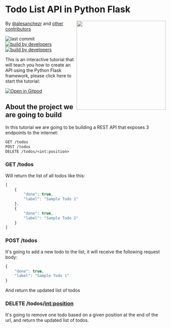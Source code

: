 # Todo List API in Python Flask

<a href="https://www.4geeksacademy.co"><img height="280" align="right" src="https://raw.githubusercontent.com/breatheco-de/python-flask-api-tutorial/3ffb90ea974146f57a3bdfd59665b4c4d5d05197/.breathecode/assets/badge.svg"></a>

<p>
    By <a href="https://twitter.com/alesanchezr">@alesanchezr</a> and <a href="https://github.com/breatheco-de/python-flask-api-tutorial/graphs/contributors">other contributors</a>

![last commit](https://img.shields.io/github/last-commit/breatheco-de/python-flask-api-tutorial)
[![build by developers](https://img.shields.io/badge/build_by-Developers-blue)](https://breatheco.de)
[![build by developers](https://img.shields.io/twitter/follow/alesanchezr?style=social&logo=twitter)](https://twitter.com/alesanchezr)
</p>

This is an interactive tutorial that will teach you how to create an API using the Python Flask framework, please click here to start the tutorial:

[![Open in Gitpod](https://gitpod.io/button/open-in-gitpod.svg)](https://gitpod.io/#https://github.com/breatheco-de/python-flask-api-tutorial)


## About the project we are going to build

In this tutorial we are going to be building a REST API that exposes 3 endpoints to the internet:

```txt
GET /todos
POST /todos
DELETE /todos/<int:position>
```

### GET /todos

Will return the list of all todos like this:

```javascript
[
    {
        "done": true,
        "label": "Sample Todo 1"
    },
    {
        "done": true,
        "label": "Sample Todo 2"
    }
]
```

### POST /todos

It's going to add a new todo to the list, it will receive the following request body:

```javascript
{
    "done": true,
    "label": "Sample Todo 1"
}
```

And return the updated list of todos

### DELETE /todos/<int:position>

It's going to remove one todo based on a given position at the end of the url, and return the updated list of todos.

